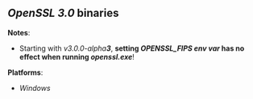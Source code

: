 *OpenSSL 3.0* binaries
----------------------

**Notes**:
- Starting with *v3.0.0-alpha**3***, **setting *OPENSSL\_FIPS* *env var* has no effect when running *openssl.exe***!

**Platforms**:
- *Windows*

